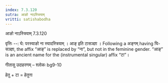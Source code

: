 ```yaml
---
index: 7.3.120
sutra: आङो नाऽस्त्रियाम्
vritti: satishabodha
---
```



 आङो नाऽस्त्रियाम् 7.3.120 


वृत्तिः --: घे: परस्याङो ना स्यादस्त्रियाम् । आङ् इति टासञ्ज्ञा । Following a अङ्गम् having घि-सञ्ज्ञा, the affix “आङ्” is replaced by “ना”, but not in the feminine gender. “आङ्” is an ancient name for the (instrumental singular) affix “टा”। 


गीतासु उदाहरणम् – श्लोकः bg9-10 


हेतु + टा = हेतुना 


